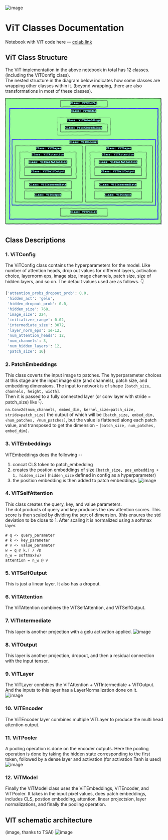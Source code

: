 ![image](https://user-images.githubusercontent.com/8600096/148817887-5440d7b4-d7bd-4a27-8ad8-d28adc11df33.png)

# ViT Classes Documentation 
Notebook with ViT code here -- [colab link](https://colab.research.google.com/github/eva7wandb/Eva7_Weights_Heist/blob/main/S13/S13_Class_Notes.ipynb)


## ViT Class Structure
The ViT implementation in the above notebook in total has 12 classes. (including the ViTConfig class).    
The nested structure in the diagram below indicates how some classes are wrapping other classes within it. (beyond wrapping, there are also transformations in most of these classes).     

![Vit Class Structure](https://github.com/eva7wandb/Eva7_Weights_Heist/blob/main/S13/resources/vit_class_structure.png)


## Class Descriptions

### 1. ViTConfig
The ViTConfig class contains the hyperparameters for the model. Like number of attention heads, drop out values for different layers, activation choice, layernorm eps, image size, image channels, patch size, size of hidden layers, and so on. The default values used are as follows. 👇
```python
{'attention_probs_dropout_prob': 0.0,
 'hidden_act': 'gelu',
 'hidden_dropout_prob': 0.0,
 'hidden_size': 768,
 'image_size': 224,
 'initializer_range': 0.02,
 'intermediate_size': 3072,
 'layer_norm_eps': 1e-12,
 'num_attention_heads': 12,
 'num_channels': 3,
 'num_hidden_layers': 12,
 'patch_size': 16}
```

### 2. PatchEmbeddings
This class coverts the input image to patches. The hyperparameter choices at this stage are the input image size (and channels), patch size, and embedding dimensions. 
The input to network is of shape `[batch_size, channels, height, width]`.   
Then it is passed to a fully connected layer (or conv layer with stride = patch_size) like 👇.  
`nn.Conv2d(num_channels, embed_dim, kernel_size=patch_size, stride=patch_size)`
the output of which will be `[batch_size, embed_dim, √num_patches, √num_patches]`, but the value is flattened along each patch value, and transposed to get the dimension - `[batch_size, num_patches, embed_dim]`.     

### 3. ViTEmbeddings
ViTEmbeddings does the following --
1. concat CLS token to patch_embedding
2. creates the postion embeddings of size `[batch_size, pos_embedding + 1, hidden_size]` (`hidden_size` defined in config as a hyperparameter)
3. the position embedding is then added to patch embeddings.
![image](https://user-images.githubusercontent.com/8600096/148817749-2cadc16f-aac6-462e-8c3c-ae4f730d75b1.png)


### 4. ViTSelfAttention
This class creates the query, key, and value parameters.    
The dot products of query and key produces the raw attention scores. This score is then scaled by dividing the sqrt of dimension. (this ensures the std deviation to be close to 1. After scaling it is normalized using a softmax layer.
```
# q <- query_parameter
# k <- key_parameter
# v <- value_parameter
w = q @ k.T / √D
n_w = softmax(w)
attention = n_w @ v
```

### 5. ViTSelfOutput
This is just a linear layer. It also has a dropout.

### 6. ViTAttention
The ViTAttention combines the ViTSelfAttention, and ViTSelfOutput.

### 7. ViTIntermediate
This layer is another projection with a gelu activation applied.
![image](https://user-images.githubusercontent.com/8600096/148815888-dc620c14-9449-48c0-a8ac-b44ecfd7f3fa.png)

### 8. ViTOutput
This layer is another projection, dropout, and then a residual connection with the input tensor.

### 9. ViTLayer
The ViTLayer combines the ViTAttention + ViTIntermediate + ViTOutput. And the inputs to this layer has a LayerNormalization done on it.    
![image](https://user-images.githubusercontent.com/8600096/148817173-6b0b090b-d106-422a-9c75-a2be09b51b42.png)

### 10. ViTEncoder
The ViTEncoder layer combines multiple ViTLayer to produce the multi head attention output. 

### 11. ViTPooler
A pooling operation is done on the encoder outputs. Here the pooling operation is done by taking the hidden state corresponding to the first token, followed by a dense layer and activation (for activation Tanh is used) 
![image](https://user-images.githubusercontent.com/8600096/148817000-86fc0ef7-b5b7-4632-9cfe-63c0a09adbeb.png)

### 12. ViTModel
Finally the ViTModel class uses the ViTEmbeddings, ViTEncoder, and ViTPooler. It takes in the input pixel values, does patch embeddings,    
includes CLS, postion embedding, attention, linear projectsion, layer normalizations, and finally the pooling operation.

## VIT schematic architecture 
(image, thanks to TSAI)
![image](https://user-images.githubusercontent.com/8600096/148817721-7bb74958-6714-4b1e-a298-6e7777f6da50.png)
